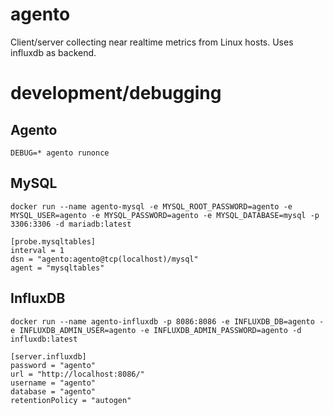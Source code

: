 # agento
Client/server collecting near realtime metrics from Linux hosts. Uses influxdb as backend.



# development/debugging

## Agento
```
DEBUG=* agento runonce
```



## MySQL
```
docker run --name agento-mysql -e MYSQL_ROOT_PASSWORD=agento -e MYSQL_USER=agento -e MYSQL_PASSWORD=agento -e MYSQL_DATABASE=mysql -p 3306:3306 -d mariadb:latest
```

```
[probe.mysqltables]
interval = 1
dsn = "agento:agento@tcp(localhost)/mysql"
agent = "mysqltables"
```



## InfluxDB
```
docker run --name agento-influxdb -p 8086:8086 -e INFLUXDB_DB=agento -e INFLUXDB_ADMIN_USER=agento -e INFLUXDB_ADMIN_PASSWORD=agento -d influxdb:latest
```

```
[server.influxdb]
password = "agento"
url = "http://localhost:8086/"
username = "agento"
database = "agento"
retentionPolicy = "autogen"
```

